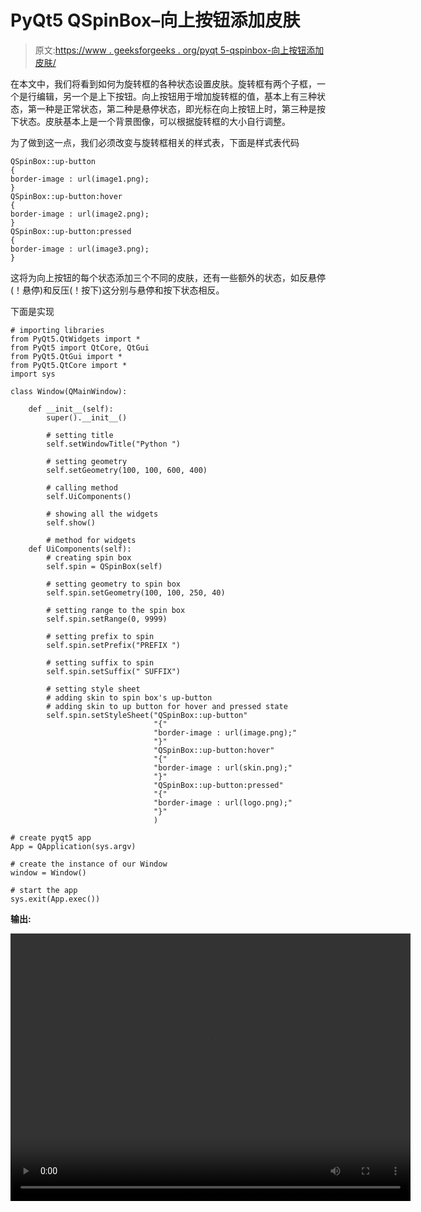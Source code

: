 # PyQt5 QSpinBox–向上按钮添加皮肤

> 原文:[https://www . geeksforgeeks . org/pyqt 5-qspinbox-向上按钮添加皮肤/](https://www.geeksforgeeks.org/pyqt5-qspinbox-adding-skin-to-the-up-button/)

在本文中，我们将看到如何为旋转框的各种状态设置皮肤。旋转框有两个子框，一个是行编辑，另一个是上下按钮。向上按钮用于增加旋转框的值，基本上有三种状态，第一种是正常状态，第二种是悬停状态，即光标在向上按钮上时，第三种是按下状态。皮肤基本上是一个背景图像，可以根据旋转框的大小自行调整。

为了做到这一点，我们必须改变与旋转框相关的样式表，下面是样式表代码

```
QSpinBox::up-button
{
border-image : url(image1.png);
}
QSpinBox::up-button:hover
{
border-image : url(image2.png);
}
QSpinBox::up-button:pressed
{
border-image : url(image3.png);
}

```

这将为向上按钮的每个状态添加三个不同的皮肤，还有一些额外的状态，如反悬停(！悬停)和反压(！按下)这分别与悬停和按下状态相反。

下面是实现

```
# importing libraries
from PyQt5.QtWidgets import * 
from PyQt5 import QtCore, QtGui
from PyQt5.QtGui import * 
from PyQt5.QtCore import * 
import sys

class Window(QMainWindow):

    def __init__(self):
        super().__init__()

        # setting title
        self.setWindowTitle("Python ")

        # setting geometry
        self.setGeometry(100, 100, 600, 400)

        # calling method
        self.UiComponents()

        # showing all the widgets
        self.show()

        # method for widgets
    def UiComponents(self):
        # creating spin box
        self.spin = QSpinBox(self)

        # setting geometry to spin box
        self.spin.setGeometry(100, 100, 250, 40)

        # setting range to the spin box
        self.spin.setRange(0, 9999)

        # setting prefix to spin
        self.spin.setPrefix("PREFIX ")

        # setting suffix to spin
        self.spin.setSuffix(" SUFFIX")

        # setting style sheet
        # adding skin to spin box's up-button
        # adding skin to up button for hover and pressed state
        self.spin.setStyleSheet("QSpinBox::up-button"
                                "{"
                                "border-image : url(image.png);"
                                "}"
                                "QSpinBox::up-button:hover"
                                "{"
                                "border-image : url(skin.png);"
                                "}"
                                "QSpinBox::up-button:pressed"
                                "{"
                                "border-image : url(logo.png);"
                                "}"
                                )

# create pyqt5 app
App = QApplication(sys.argv)

# create the instance of our Window
window = Window()

# start the app
sys.exit(App.exec())
```

**输出:**

<video class="wp-video-shortcode" id="video-421566-1" width="640" height="428" preload="metadata" controls=""><source type="video/mp4" src="https://media.geeksforgeeks.org/wp-content/uploads/20200530021944/Python-2020-05-30-02-19-17.mp4?_=1">[https://media.geeksforgeeks.org/wp-content/uploads/20200530021944/Python-2020-05-30-02-19-17.mp4](https://media.geeksforgeeks.org/wp-content/uploads/20200530021944/Python-2020-05-30-02-19-17.mp4)</video>